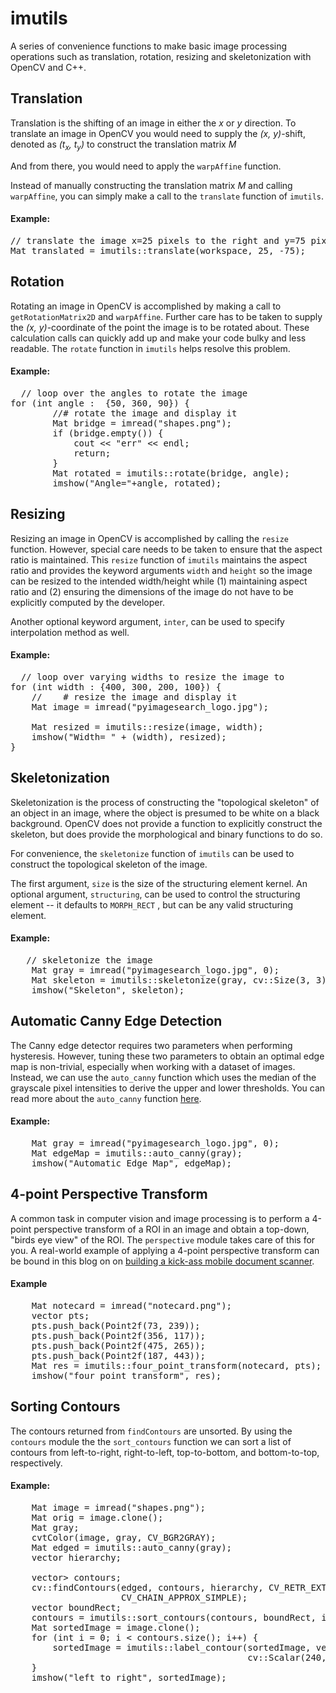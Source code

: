 # imutils
A series of convenience functions to make basic image processing operations such as translation, rotation, resizing and skeletonization with OpenCV and C++.

## Translation
Translation is the shifting of an image in either the *x* or *y* direction. To translate an image in OpenCV you would need to supply the *(x, y)*-shift, denoted as *(t<sub>x</sub>, t<sub>y</sub>)* to construct the translation matrix *M*

And from there, you would need to apply the `warpAffine` function.

Instead of manually constructing the translation matrix *M* and calling `warpAffine`, you can simply make a call to the `translate` function of `imutils`.

#### Example:
<pre>// translate the image x=25 pixels to the right and y=75 pixels up
Mat translated = imutils::translate(workspace, 25, -75);</pre>

## Rotation
Rotating an image in OpenCV is accomplished by making a call to `getRotationMatrix2D` and `warpAffine`. Further care has to be taken to supply the *(x, y)*-coordinate of the point the image is to be rotated about. These calculation calls can quickly add up and make your code bulky and less readable. The `rotate` function in `imutils` helps resolve this problem.

#### Example:
<pre>  // loop over the angles to rotate the image
for (int angle :  {50, 360, 90}) {
        //# rotate the image and display it
        Mat bridge = imread("shapes.png");
        if (bridge.empty()) {
            cout << "err" << endl;
            return;
        }
        Mat rotated = imutils::rotate(bridge, angle);
        imshow("Angle="+angle, rotated);</pre>

## Resizing
Resizing an image in OpenCV is accomplished by calling the `resize` function. However, special care needs to be taken to ensure that the aspect ratio is maintained.  This `resize` function of `imutils` maintains the aspect ratio and provides the keyword arguments `width` and `height` so the image can be resized to the intended width/height while (1) maintaining aspect ratio and (2) ensuring the dimensions of the image do not have to be explicitly computed by the developer.

Another optional keyword argument, `inter`, can be used to specify interpolation method as well.

#### Example:
<pre>  // loop over varying widths to resize the image to
for (int width : {400, 300, 200, 100}) {
    //    # resize the image and display it
    Mat image = imread("pyimagesearch_logo.jpg");

    Mat resized = imutils::resize(image, width);
    imshow("Width= " + (width), resized);
}</pre>


## Skeletonization
Skeletonization is the process of constructing the "topological skeleton" of an object in an image, where the object is presumed to be white on a black background. OpenCV does not provide a function to explicitly construct the skeleton, but does provide the morphological and binary functions to do so.

For convenience, the `skeletonize` function of `imutils` can be used to construct the topological skeleton of the image.

The first argument, `size` is the size of the structuring element kernel. An optional argument, `structuring`, can be used to control the structuring element -- it defaults to `MORPH_RECT`	, but can be any valid structuring element.

#### Example:
<pre>   // skeletonize the image
    Mat gray = imread("pyimagesearch_logo.jpg", 0);
    Mat skeleton = imutils::skeletonize(gray, cv::Size(3, 3));
    imshow("Skeleton", skeleton);</pre>


## Automatic Canny Edge Detection
The Canny edge detector requires two parameters when performing hysteresis. However, tuning these two parameters to obtain an optimal edge map is non-trivial, especially when working with a dataset of images. Instead, we can use the `auto_canny` function which uses the median of the grayscale pixel intensities to derive the upper and lower thresholds. You can read more about the `auto_canny` function [here](http://www.pyimagesearch.com/2015/04/06/zero-parameter-automatic-canny-edge-detection-with-python-and-opencv/).

#### Example:
<pre>    Mat gray = imread("pyimagesearch_logo.jpg", 0);
    Mat edgeMap = imutils::auto_canny(gray);
    imshow("Automatic Edge Map", edgeMap);</pre>

## 4-point Perspective Transform
A common task in computer vision and image processing is to perform a 4-point perspective transform of a ROI in an image and obtain a top-down, "birds eye view" of the ROI. The `perspective` module takes care of this for you. A real-world example of applying a 4-point perspective transform can be bound in this blog on on [building a kick-ass mobile document scanner](http://www.pyimagesearch.com/2014/09/01/build-kick-ass-mobile-document-scanner-just-5-minutes/).

#### Example
<pre>    Mat notecard = imread("notecard.png");
    vector<Point2f> pts;
    pts.push_back(Point2f(73, 239));
    pts.push_back(Point2f(356, 117));
    pts.push_back(Point2f(475, 265));
    pts.push_back(Point2f(187, 443));
    Mat res = imutils::four_point_transform(notecard, pts);
    imshow("four_point_transform", res);</pre>

## Sorting Contours
The contours returned from `findContours` are unsorted. By using the `contours` module the the `sort_contours` function we can sort a list of contours from left-to-right, right-to-left, top-to-bottom, and bottom-to-top, respectively.

#### Example:
<pre>    Mat image = imread("shapes.png");
    Mat orig = image.clone();
    Mat gray;
    cvtColor(image, gray, CV_BGR2GRAY);
    Mat edged = imutils::auto_canny(gray);
    vector<Vec4i> hierarchy;

    vector<vector<Point>> contours;
    cv::findContours(edged, contours, hierarchy, CV_RETR_EXTERNAL,
                     CV_CHAIN_APPROX_SIMPLE);
    vector<Rect> boundRect;
    contours = imutils::sort_contours(contours, boundRect, imutils::SortContoursMethods::left_to_right);
    Mat sortedImage = image.clone();
    for (int i = 0; i < contours.size(); i++) {
        sortedImage = imutils::label_contour(sortedImage, vector<vector<Point> >(1, contours[i]), i,
                                             cv::Scalar(240, 0, 159));
    }
    imshow("left_to_right", sortedImage);</pre>



